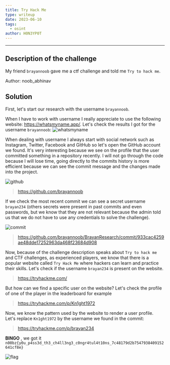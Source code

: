 ```yaml
---
title: Try Hack Me
type: writeup
date: 2023-06-10
tags:
  - osint
author: H0N3YP0T
---
```


___

## Description of the challenge

My friend `brayannoob` gave me a ctf challenge and told me `Try to hack me`.

Author: noob_abhinav

## Solution

First, let's start our research with the username `brayannoob`.

When I have to work with username I really appreciate to use the following website: https://whatsmyname.app/.
Let's check the results I got for the username `brayannoob`:
![whatsmyname](/images/n00bzctf_2023/tryHackMeBrayan.png)

When dealing with username I always start with social network such as Instagram, Twitter, Facebook and GitHub so let's
open the GitHub account we found. It's very interesting because we see on the profile that the user committed something
in a repository recently. I will not go through the code because I will lose time, going directly to the commits history
is
more efficient because we can see the commit message and the changes made into the project.

![github](/images/n00bzctf_2023/tryHackMeGithubAccount.png)

> https://github.com/brayannoob
>
If we check the most recent commit we can see a secret username `brayan234` (others secrets were present in past commits
and even passwords, but we know that they are not
relevant because the admin told us that we do not have to use any credentials to solve the challenge).

![commit](/images/n00bzctf_2023/tryHackMeCommit.png)

> https://github.com/brayannoob/BrayanResearch/commit/933cac4259ae48dde17252963da468f23684d908

Now, because of the challenge description speaks about `Try to hack me` and CTF challenges, as experienced players, we
know that there is a
popular website called `Try Hack Me` where hackers
can learn and practice their skills. Let's check if the username `brayan234` is present on the website.

> https://tryhackme.com/

But how can we find a specific user on the website? Let's check the profile of one of the player in the leaderboard for
example

> https://tryhackme.com/p/Kn1ght1972

Now, we know the pattern used by the website to render a user profile. Let's replace `Kn1ght1972` by the username we
found in the commit:

> https://tryhackme.com/p/brayan234

**BINGO** , we got it `n00bz{y0u_p4ss3d_th3_ch4ll3ng3_c0ngr4tul4t10ns_7c48179d2b7547938409152641cf8e}`

![flag](/images/n00bzctf_2023/tryHackMeFlag.png)
